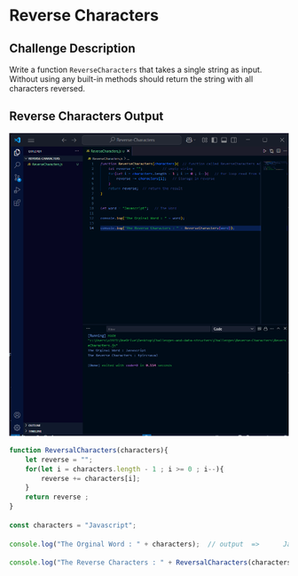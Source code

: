 # Reverse Characters 

## Challenge Description 
Write a function `ReverseCharacters` that takes a single string as input. Without using any built-in methods should return the string with all characters reversed.

## Reverse Characters Output
![Screenshot](https://raw.githubusercontent.com/osamaaAlmahameed/challenges-and-data-structures./85f71084bcabfff11a3987a90c9421871fe47005/Reverse-Characters/Screenshoot.png)

``` javascript code
function ReversalCharacters(characters){
    let reverse = "";
    for(let i = characters.length - 1 ; i >= 0 ; i--){
        reverse += characters[i];
    }
    return reverse ;
}

const characters = "Javascript";

console.log("The Orginal Word : " + characters);  // output  =>      Javascript

console.log("The Reverse Characters : " + ReversalCharacters(characters));   // output =>    tpircsavaJ

